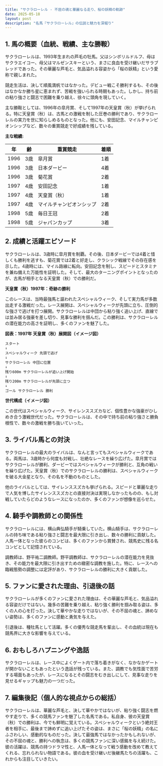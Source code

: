 ```yaml
---
title: "サクラローレル - 不屈の魂と華麗なる走り、桜の妖精の軌跡"
date: 2025-05-18
layout: post
description: "名馬『サクラローレル』の伝説と魅力を深堀り"
---
```


## 1. 馬の概要（血統、戦績、主な勝鞍）

サクラローレルは、1993年生まれの芦毛の牡馬。父はシンボリルドルフ、母はサクラエイコー、母父はマルゼンスキーという、まさに良血を受け継いだサラブレッドであった。その華麗な芦毛と、気品溢れる容姿から「桜の妖精」という愛称で親しまれた。

競走生活は、決して順風満帆ではなかった。デビュー戦こそ勝利するも、その後はなかなか勝ち星に恵まれず、苦戦を強いられる時期もあった。しかし、持ち前の粘り強さと闘志で困難を乗り越え、徐々に頭角を現していく。

主な勝鞍としては、1996年の皐月賞、そして1997年の天皇賞（秋）が挙げられる。特に天皇賞（秋）は、古馬との激戦を制した圧巻の勝利であり、サクラローレルの実力を世に知らしめるものとなった。他にも、安田記念、マイルチャンピオンシップなど、数々の重賞競走で好成績を残している。

**主な戦績:**

| 年 | 齢 | 重賞競走 | 着順 |
|---|---|---|---|
| 1996 | 3歳 | 皐月賞 | 1着 |
| 1996 | 3歳 | 日本ダービー | 4着 |
| 1996 | 3歳 | 菊花賞 | 2着 |
| 1997 | 4歳 | 安田記念 | 1着 |
| 1997 | 4歳 | 天皇賞（秋） | 1着 |
| 1997 | 4歳 | マイルチャンピオンシップ | 2着 |
| 1998 | 5歳 | 毎日王冠 | 2着 |
| 1998 | 5歳 | ジャパンカップ | 3着 |


## 2. 成績と活躍エピソード

サクラローレルは、3歳時に皐月賞を制覇。その後、日本ダービーでは4着と惜しくも勝利を逃すも、菊花賞では2着と好走し、クラシック戦線でその存在感を示した。4歳時には、マイル路線に転向。安田記念を制し、スピードとスタミナを兼ね備えた万能性を証明した。そして、最大のターニングポイントとなったのが、古馬が相手となる天皇賞（秋）での勝利だ。

**天皇賞（秋）1997年：奇跡の勝利**

このレースは、当時最強馬と謳われたスペシャルウィーク、そして実力馬が多数出走する激戦だった。レース展開は、スペシャルウィークが先頭に立ち、圧倒的な強さで逃げを打つ展開。サクラローレルは中団から粘り強く追い上げ、直線では並み居る強豪を差し切り、見事な勝利を掴んだ。この勝利は、サクラローレルの潜在能力の高さを証明し、多くのファンを魅了した。

**図表：1997年 天皇賞（秋）展開図（イメージ図）**

```
スタート
↓
スペシャルウィーク 先頭で逃げ
↓
サクラローレル 中団に位置
↓
残り600m サクラローレルが追い上げ開始
↓
残り200m サクラローレルが先頭に立つ
↓
ゴール サクラローレル 勝利
```

**世代構成（イメージ図）**

この世代はスペシャルウィーク、サイレンススズカなど、個性豊かな強豪がひしめき合う激戦世代だった。サクラローレルは、その中で持ち前の粘り強さと勝負根性で、数々の激戦を勝ち抜いていった。


## 3. ライバル馬との対決

サクラローレルの最大のライバルは、なんと言ってもスペシャルウィークである。両馬は、3歳時から何度も対戦し、壮絶なレースを繰り広げた。皐月賞ではサクラローレルが勝利、ダービーではスペシャルウィークが勝利と、互角の戦いを繰り広げた。天皇賞（秋）でのサクラローレルの勝利は、スペシャルウィークを破る大金星となり、その名を不動のものとした。

他のライバルとしては、サイレンススズカも挙げられる。スピードと華麗な走りで人気を博したサイレンススズカとの直接対決は実現しなかったものの、もし対戦していたらどのようなレースになったのか、多くのファンが想像を巡らせた。


## 4. 騎手や調教師との関係性

サクラローレルには、横山典弘騎手が騎乗していた。横山騎手は、サクラローレルの持ち味である粘り強さと闘志を最大限に引き出し、数々の勝利に貢献した。人馬一体となった彼らのコンビは、多くのファンから賞賛され、競馬史に残る名コンビとして記憶されている。

調教師は、野平祐二調教師。野平調教師は、サクラローレルの潜在能力を見抜き、その能力を最大限に引き出すための緻密な調教を施した。特に、レースへの臨戦態勢の調整には定評があり、サクラローレルの勝利に大きく貢献した。


## 5. ファンに愛された理由、引退後の話

サクラローレルが多くのファンに愛された理由は、その華麗な芦毛と、気品溢れる容姿だけではない。幾多の苦難を乗り越え、粘り強く勝利を掴み取る姿は、多くの人の心を打った。決して華やかな走りではないが、その不屈の魂と、諦めない姿勢は、多くのファンに感動と勇気を与えた。

引退後は、種牡馬として活躍。多くの優秀な競走馬を輩出し、その血統は現在も競馬界に大きな影響を与えている。


## 6. おもしろハプニングや逸話

サクラローレルは、レース中によくゲート内で落ち着きがなく、なかなかゲートが開かないこともあったという逸話が残っている。また、調教でも気性面で苦労する場面もあったが、レースになるとその闘志をむき出しにして、見事な走りを見せるギャップも魅力の一つだった。


## 7. 編集後記（個人的な視点からの総括）

サクラローレルは、華麗な芦毛と、決して華やかではないが、粘り強く闘志を燃やす走りで、多くの競馬ファンを魅了した名馬である。私自身、彼の天皇賞（秋）での勝利は、今でも鮮明に覚えている。スペシャルウィークという絶対王者を相手に、最後まで諦めずに追い上げたその姿は、まさに「桜の妖精」の名にふさわしい、感動的なものだった。決して最強馬ではなかったかもしれないが、その不屈の魂と、勝利への執念は、多くの競馬ファンに深い感銘を与え続けた。彼の活躍は、競馬の持つドラマ性と、人馬一体となって戦う感動を改めて教えてくれる、忘れられない物語である。彼の血を受け継いだ後継馬たちの活躍も、これからも注目していきたい。
